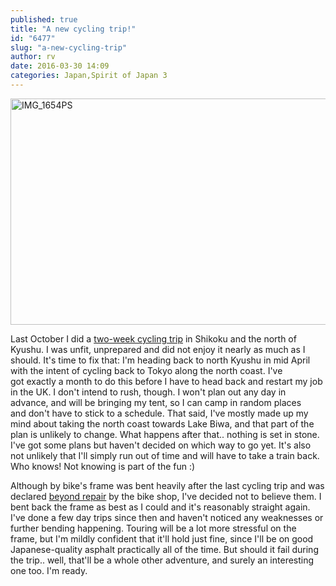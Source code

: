 ```yaml
---
published: true
title: "A new cycling trip!"
id: "6477"
slug: "a-new-cycling-trip"
author: rv
date: 2016-03-30 14:09
categories: Japan,Spirit of Japan 3
---
```

<a href="/blog/2016/03/30/a-new-cycling-trip/img_1654ps/" rel="attachment wp-att-6478"><img class="aligncenter size-large wp-image-6478" src="https://s3.amazonaws.com/cfwblog/uploads/2016/03/IMG_1654PS-600x362.jpg" alt="IMG_1654PS" width="600" height="362" /></a>

Last October I did a <a href="/blog/2015/11/04/zen-and-the-art-of-bicycle-maintenance/" target="_blank">two-week cycling trip</a> in Shikoku and the north of Kyushu. I was unfit, unprepared and did not enjoy it nearly as much as I should. It's time to fix that: I'm heading back to north Kyushu in mid April with the intent of cycling back to Tokyo along the north coast. I've got exactly a month to do this before I have to head back and restart my job in the UK. I don't intend to rush, though. I won't plan out any day in advance, and will be bringing my tent, so I can camp in random places and don't have to stick to a schedule. That said, I've mostly made up my mind about taking the north coast towards Lake Biwa, and that part of the plan is unlikely to change. What happens after that.. nothing is set in stone. I've got some plans but haven't decided on which way to go yet. It's also not unlikely that I'll simply run out of time and will have to take a train back. Who knows! Not knowing is part of the fun :)

Although by bike's frame was bent heavily after the last cycling trip and was declared <a href="/blog/2016/01/27/the-end-of-the-long-haul-trucker/" target="_blank">beyond repair</a> by the bike shop, I've decided not to believe them. I bent back the frame as best as I could and it's reasonably straight again. I've done a few day trips since then and haven't noticed any weaknesses or further bending happening. Touring will be a lot more stressful on the frame, but I'm mildly confident that it'll hold just fine, since I'll be on good Japanese-quality asphalt practically all of the time. But should it fail during the trip.. well, that'll be a whole other adventure, and surely an interesting one too. I'm ready.